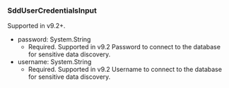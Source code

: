 ### SddUserCredentialsInput
Supported in v9.2+.

- password: System.String
  - Required. Supported in v9.2
      Password to connect to the database for sensitive data discovery.
- username: System.String
  - Required. Supported in v9.2
      Username to connect to the database for sensitive data discovery.
